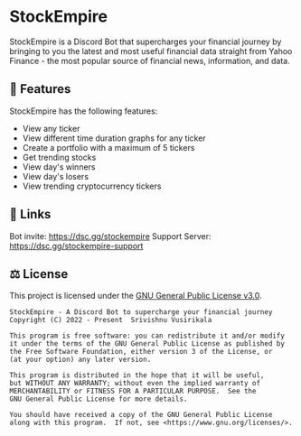 # StockEmpire

StockEmpire is a Discord Bot that supercharges your financial journey by bringing to you the latest and most useful financial data straight from Yahoo Finance - the most popular source of financial news, information, and data.

## 📜 Features
StockEmpire has the following features:
- View any ticker
- View different time duration graphs for any ticker
- Create a portfolio with a maximum of 5 tickers
- Get trending stocks
- View day's winners
- View day's losers
- View trending cryptocurrency tickers

## 🔗 Links
Bot invite: https://dsc.gg/stockempire
Support Server: https://dsc.gg/stockempire-support

## ⚖ License
This project is licensed under the [GNU General Public License v3.0](https://github.com/vsmart-06/StockEmpire/blob/master/LICENSE.md).

    StockEmpire - A Discord Bot to supercharge your financial journey
    Copyright (C) 2022 - Present  Srivishnu Vusirikala

    This program is free software: you can redistribute it and/or modify
    it under the terms of the GNU General Public License as published by
    the Free Software Foundation, either version 3 of the License, or
    (at your option) any later version.

    This program is distributed in the hope that it will be useful,
    but WITHOUT ANY WARRANTY; without even the implied warranty of
    MERCHANTABILITY or FITNESS FOR A PARTICULAR PURPOSE.  See the
    GNU General Public License for more details.

    You should have received a copy of the GNU General Public License
    along with this program.  If not, see <https://www.gnu.org/licenses/>.